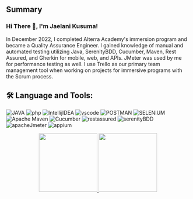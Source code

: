 ## Summary
### Hi There 👋, I'm Jaelani Kusuma!

In December 2022, I completed Alterra Academy's immersion program and became a Quality Assurance Engineer. I gained knowledge of manual and automated testing utilizing Java, SerenityBDD, Cucumber, Maven, Rest Assured, and Gherkin for mobile, web, and APIs. JMeter was used by me for performance testing as well. I use Trello as our primary team management tool when working on projects for immersive programs with the Scrum process.

## 🛠️ Language and Tools:

![JAVA](https://img.shields.io/badge/JAVA-red?style=for-the-badge&logo=java)
![php](https://img.shields.io/badge/php-777BB4?style=for-the-badge&logo=php&logoColor=white)
![IntellijIDEA](https://img.shields.io/badge/IntelliJIDEA-000000.svg?style=for-the-badge&logo=intellij-idea&logoColor=white)
![vscode](https://img.shields.io/badge/visual%20studio%20code-5C2D91?style=for-the-badge&logo=visual%20studio%20code&logoColor=white)
![POSTMAN](https://img.shields.io/badge/postman-FF6C37?style=for-the-badge&logo=postman&logoColor=white)
![SELENIUM](https://img.shields.io/badge/selenium-43B02A?style=for-the-badge&logo=selenium&logoColor=white)
![Apache Maven](https://img.shields.io/badge/Apache%20Maven-C71A36?style=for-the-badge&logo=Apache%20Maven&logoColor=white)
![Cucumber](https://img.shields.io/badge/-cucumber-23D96C?style=for-the-badge&logo=cucumber&logoColor=white)
![restassured](https://img.shields.io/badge/rest%20assured-43B02A?style=for-the-badge&logo=rest-assured&logoColor=white)
![serenityBDD](https://img.shields.io/badge/serenity%20bdd-43B02A?style=for-the-badge&logo=serenity-bdd&logoColor=white)
![apacheJmeter](https://img.shields.io/badge/jmeter-D22128?style=for-the-badge&logo=apache-jmeter&logoColor=white)
![appium](https://img.shields.io/badge/appium-6428B4?style=for-the-badge&logo=appium&logoColor=white)



<p align="center">
<a href="https://github.com/jaekusuma">
  <img height="160em" src="https://github-readme-stats-eight-theta.vercel.app/api?username=jaekusuma&show_icons=true&theme=algolia&include_all_commits=true&count_private=true"/>
  <img height="160em" src="https://github-readme-stats-eight-theta.vercel.app/api/top-langs/?username=jaekusuma&layout=compact&langs_count=8&theme=algolia"/>
</a>
</p>
